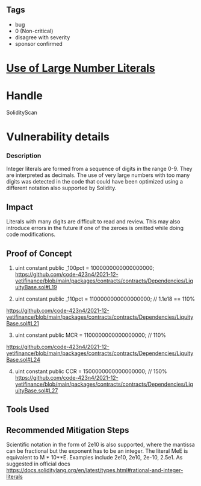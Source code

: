 ## Tags

- bug
- 0 (Non-critical)
- disagree with severity
- sponsor confirmed

# [Use of Large Number Literals](https://github.com/code-423n4/2021-12-yetifinance-findings/issues/64) 

# Handle

SolidityScan


# Vulnerability details

### Description

Integer literals are formed from a sequence of digits in the range 0-9. They are interpreted as decimals. The use of very large numbers with too many digits was detected in the code that could have been optimized using a different notation also supported by Solidity.

## Impact
Literals with many digits are difficult to read and review. This may also introduce errors in the future if one of the zeroes is omitted while doing code modifications. 

## Proof of Concept
1.  uint constant public _100pct = 1000000000000000000; 
https://github.com/code-423n4/2021-12-yetifinance/blob/main/packages/contracts/contracts/Dependencies/LiquityBase.sol#L19

2. uint constant public _110pct = 1100000000000000000; // 1.1e18 == 110%

https://github.com/code-423n4/2021-12-yetifinance/blob/main/packages/contracts/contracts/Dependencies/LiquityBase.sol#L21

3. uint constant public MCR = 1100000000000000000; // 110%

https://github.com/code-423n4/2021-12-yetifinance/blob/main/packages/contracts/contracts/Dependencies/LiquityBase.sol#L24

4. uint constant public CCR = 1500000000000000000; // 150%
https://github.com/code-423n4/2021-12-yetifinance/blob/main/packages/contracts/contracts/Dependencies/LiquityBase.sol#L27

## Tools Used

## Recommended Mitigation Steps
Scientific notation in the form of 2e10 is also supported, where the mantissa can be fractional but the exponent has to be an integer. The literal MeE is equivalent to M * 10**E. Examples include 2e10, 2e10, 2e-10, 2.5e1.
As suggested in official docs
https://docs.soliditylang.org/en/latest/types.html#rational-and-integer-literals

